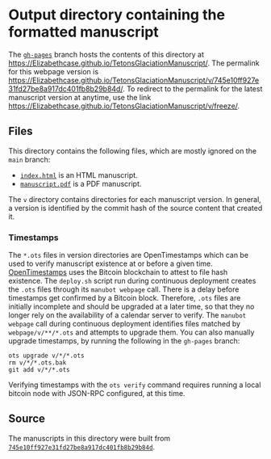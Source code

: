 # Output directory containing the formatted manuscript

The [`gh-pages`](https://github.com/Elizabethcase/TetonsGlaciationManuscript/tree/gh-pages) branch hosts the contents of this directory at <https://Elizabethcase.github.io/TetonsGlaciationManuscript/>.
The permalink for this webpage version is <https://Elizabethcase.github.io/TetonsGlaciationManuscript/v/745e10ff927e31fd27be8a917dc401fb8b29b84d/>.
To redirect to the permalink for the latest manuscript version at anytime, use the link <https://Elizabethcase.github.io/TetonsGlaciationManuscript/v/freeze/>.

## Files

This directory contains the following files, which are mostly ignored on the `main` branch:

+ [`index.html`](index.html) is an HTML manuscript.
+ [`manuscript.pdf`](manuscript.pdf) is a PDF manuscript.

The `v` directory contains directories for each manuscript version.
In general, a version is identified by the commit hash of the source content that created it.

### Timestamps

The `*.ots` files in version directories are OpenTimestamps which can be used to verify manuscript existence at or before a given time.
[OpenTimestamps](https://opentimestamps.org/) uses the Bitcoin blockchain to attest to file hash existence.
The `deploy.sh` script run during continuous deployment creates the `.ots` files through its `manubot webpage` call.
There is a delay before timestamps get confirmed by a Bitcoin block.
Therefore, `.ots` files are initially incomplete and should be upgraded at a later time, so that they no longer rely on the availability of a calendar server to verify.
The `manubot webpage` call during continuous deployment identifies files matched by `webpage/v/**/*.ots` and attempts to upgrade them.
You can also manually upgrade timestamps, by running the following in the `gh-pages` branch:

```shell
ots upgrade v/*/*.ots
rm v/*/*.ots.bak
git add v/*/*.ots
```

Verifying timestamps with the `ots verify` command requires running a local bitcoin node with JSON-RPC configured, at this time.

## Source

The manuscripts in this directory were built from
[`745e10ff927e31fd27be8a917dc401fb8b29b84d`](https://github.com/Elizabethcase/TetonsGlaciationManuscript/commit/745e10ff927e31fd27be8a917dc401fb8b29b84d).
